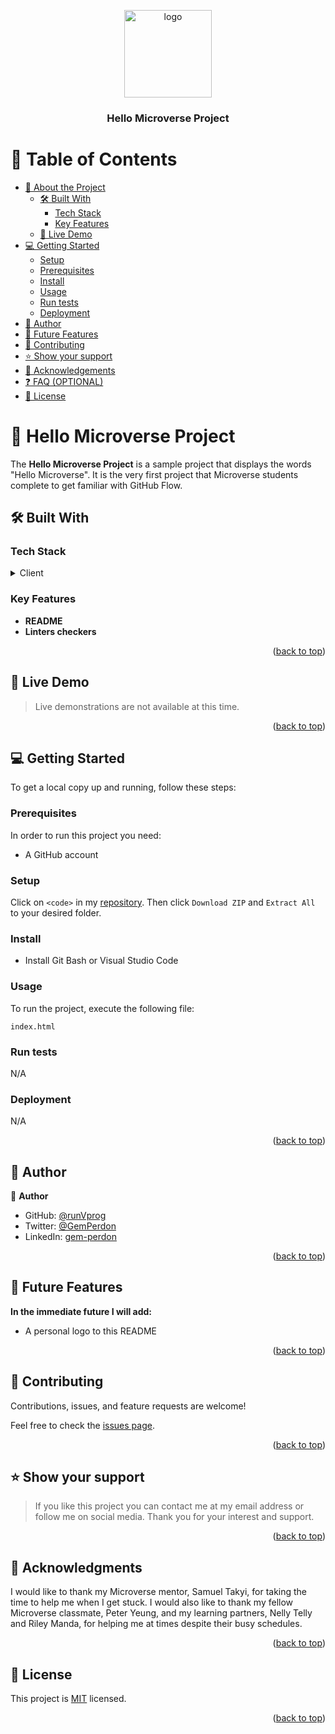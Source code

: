 <a name="readme-top"></a>

<div align="center">
  <img src="logo.png" alt="logo" width="140"  height="auto" />
  <br/>

  <h3><b>Hello Microverse Project</b></h3>

</div>


# 📗 Table of Contents

- [📖 About the Project](#about-project)
  - [🛠 Built With](#built-with)
    - [Tech Stack](#tech-stack)
    - [Key Features](#key-features)
  - [🚀 Live Demo](#live-demo)
- [💻 Getting Started](#getting-started)
  - [Setup](#setup)
  - [Prerequisites](#prerequisites)
  - [Install](#install)
  - [Usage](#usage)
  - [Run tests](#run-tests)
  - [Deployment](#deployment)
- [👥 Author](#authors)
- [🔭 Future Features](#future-features)
- [🤝 Contributing](#contributing)
- [⭐️ Show your support](#support)
- [🙏 Acknowledgements](#acknowledgements)
- [❓ FAQ (OPTIONAL)](#faq)
- [📝 License](#license)


# 📖 Hello Microverse Project <a name="about-project"></a>


The **Hello Microverse Project** is a sample project that displays the words "Hello Microverse". It is the very first project that Microverse students complete to get familiar with GitHub Flow.

## 🛠 Built With <a name="built-with"></a>

### Tech Stack <a name="tech-stack"></a>


<details>
  <summary>Client</summary>
  <ul>
    <li><a href="https://developer.mozilla.org/en-US/docs/Learn/Getting_started_with_the_web/HTML_basics">HTML5</a></li>
    <li><a href="https://developer.mozilla.org/en-US/docs/Learn/Getting_started_with_the_web/CSS_basics">CSS3</a></li>
  </ul>
</details>



### Key Features <a name="key-features"></a>


- **README**
- **Linters checkers**

<p align="right">(<a href="#readme-top">back to top</a>)</p>


## 🚀 Live Demo <a name="live-demo"></a>

> Live demonstrations are not available at this time.

<p align="right">(<a href="#readme-top">back to top</a>)</p>


## 💻 Getting Started <a name="getting-started"></a>

To get a local copy up and running, follow these steps:

### Prerequisites

In order to run this project you need:

- A GitHub account

### Setup

Click on `<code>` in my [repository](https://github.com/runVprog/Hello-Microverse.git). Then click `Download ZIP` and `Extract All` to your desired folder.

### Install

- Install Git Bash or Visual Studio Code

### Usage

To run the project, execute the following file:

`index.html`

### Run tests

N/A

### Deployment

N/A

<p align="right">(<a href="#readme-top">back to top</a>)</p>


## 👥 Author <a name="authors"></a>


👤 **Author**

- GitHub: [@runVprog](https://github.com/runVprog)
- Twitter: [@GemPerdon](https://twitter.com/gemperdon)
- LinkedIn: [gem-perdon](https://www.linkedin.com/in/gem-perdon-42b7b7234/)

<p align="right">(<a href="#readme-top">back to top</a>)</p>


## 🔭 Future Features <a name="future-features"></a>

**In the immediate future I will add:**
- A personal logo to this README

<p align="right">(<a href="#readme-top">back to top</a>)</p>


## 🤝 Contributing <a name="contributing"></a>

Contributions, issues, and feature requests are welcome!

Feel free to check the [issues page](https://github.com/runVprog/Hello-Microverse/issues).

<p align="right">(<a href="#readme-top">back to top</a>)</p>


## ⭐️ Show your support <a name="support"></a>


> If you like this project you can contact me at my email address or follow me on social media. Thank you for your interest and support.

<p align="right">(<a href="#readme-top">back to top</a>)</p>


## 🙏 Acknowledgments <a name="acknowledgements"></a>

I would like to thank my Microverse mentor, Samuel Takyi, for taking the time to help me when I get stuck. I would also like to thank my fellow Microverse classmate, Peter Yeung, and my learning partners, Nelly Telly and Riley Manda, for helping me at times despite their busy schedules.

<p align="right">(<a href="#readme-top">back to top</a>)</p>



## 📝 License <a name="license"></a>

This project is [MIT](https://github.com/runVprog/Hello-Microverse/blob/add-linters/LICENSE) licensed.


<p align="right">(<a href="#readme-top">back to top</a>)</p>
